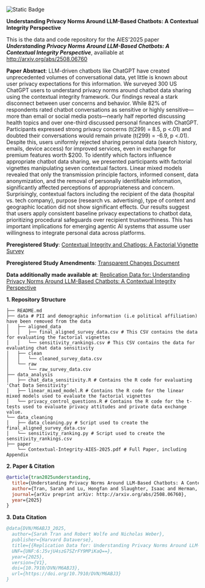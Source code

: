 ![Static Badge](https://img.shields.io/badge/DOI-10.7910%2FDVN%2FM6ABJ3-violet?style=flat&label=DOI&link=https%3A%2F%2Fdoi.org%2F10.7910%2FDVN%2FM6ABJ3)


**Understanding Privacy Norms Around LLM-Based Chatbots: A Contextual Integrity Perspective**

This is the data and code repository for the AIES'2025 paper ***Understanding Privacy Norms Around LLM-Based Chatbots: A Contextual Integrity Perspective***, availiable at http://arxiv.org/abs/2508.06760

**Paper Abstract**: LLM-driven chatbots like ChatGPT have created unprecedented volumes of conversational data, yet little is known about user privacy expectations for this information. We surveyed 300 US ChatGPT users to understand privacy norms around chatbot data sharing using the contextual integrity framework. Our findings reveal a stark disconnect between user concerns and behavior. While 82\% of respondents rated chatbot conversations as sensitive or highly sensitive—more than email or social media posts—nearly half reported discussing health topics and over one-third discussed personal finances with ChatGPT. Participants expressed strong privacy concerns (t(299) = 8.5, p $<$.01) and doubted their conversations would remain private (t(299) = -6.9, p  $<$.01). Despite this, users uniformly rejected sharing personal data (search history, emails, device access) for improved services, even in exchange for premium features worth \$200. To identify which factors influence appropriate chatbot data sharing, we presented participants with factorial vignettes manipulating seven contextual factors. Linear mixed models revealed that only the transmission principle factors, informed consent, data anonymization, and the removal of personally identifiable information, significantly affected perceptions of appropriateness and concern. Surprisingly, contextual factors including the recipient of the data (hospital vs. tech company), purpose (research vs. advertising), type of content and geographic location did not show significant effects. Our results suggest that users apply consistent baseline privacy expectations to chatbot data, prioritizing procedural safeguards over recipient trustworthiness. This has important implications for emerging agentic AI systems that assume user willingness to integrate personal data across platforms.

**Preregistered Study**: [Contextual Integrity and Chatlogs: A Factorial Vignette Survey](https://osf.io/f43tb)
<p>
    
**Preregistered Study Amendments**: [Transparent Changes Document](https://osf.io/xs5cm)

**Data additionally made available at**: [Replication Data for: Understanding Privacy Norms Around LLM-Based Chatbots: A Contextual Integrity Perspective](https://doi.org/10.7910/DVN/M6ABJ3)


**1. Repository Structure**
```
├── README.md
├── data # PII and demographic information (i.e political affiliation) have been removed from the data
│   ├── aligned_data 
│   │   ├── final_aligned_survey_data.csv # This CSV contains the data for evaluating the factorial vignettes
│   │   └── sensitivity_rankings.csv # This CSV contains the data for evaluating chat data sensitivity
│   ├── clean
│   │   └── cleaned_survey_data.csv 
│   └── raw
│       └── raw_survey_data.csv
├── data_analysis
│   ├── chat_data_sensitivity.R # Contains the R code for evaluating 'Chat Data Sensitivity'
│   ├── linear_mixed_model.R # Contains the R code for the linear mixed models used to evaluate the factorial vignettes
│   └── privacy_control_questions.R # Contains the R code for the t-tests used to evaluate privacy attitudes and private data exchange value.
└── data_cleaning
│   ├── data_cleaning.py # Script used to create the final_aligned_survey_data.csv
│   └── sensitivity_ranking.py # Script used to create the sensitivity_rankings.csv
├── paper
    └── Contextual-Integrity-AIES-2025.pdf # Full Paper, including Appendix

```

**2. Paper & Citation**
```bibtex
@article{tran2025understanding,
  title={Understanding Privacy Norms Around LLM-Based Chatbots: A Contextual Integrity Perspective},
  author={Tran, Sarah and Lu, Hongfan and Slaughter, Isaac and Herman, Bernease and Dangol, Aayushi and Fu, Yue and Chen, Lufei and Gebreyohannes, Biniyam and Howe, Bill and Hiniker, Alexis and Weber, Nicholas and Wolfe, Robert},
  journal={arXiv preprint arXiv: http://arxiv.org/abs/2508.06760},
  year={2025}
}
```
**3. Data Citation**
```bibtex
@data{DVN/M6ABJ3_2025,
  author={Sarah Tran and Robert Wolfe and Nicholas Weber},
  publisher={Harvard Dataverse},
  title={{Replication Data for: Understanding Privacy Norms Around LLM-Based Chatbots: A Contextual Integrity Perspective}},
  UNF={UNF:6:J5vjU4szG7SZrFY9MPiKaQ==},
  year={2025},
  version={V1},
  doi={10.7910/DVN/M6ABJ3},
  url={https://doi.org/10.7910/DVN/M6ABJ3}
}
```
